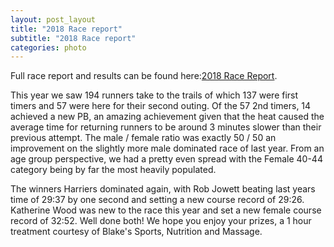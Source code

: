 ```yaml
---
layout: post_layout
title: "2018 Race report"
subtitle: "2018 Race report"
categories: photo
---
```


Full race report and results can be found here:[2018 Race Report](http://www.traffordtrails.co.uk/Trafford-Trails-Race-Report-2018.pdf).

This year we saw 194 runners take to the trails of which 137 were first timers and 57 were here for their second outing. Of the 57 2nd timers, 14 achieved a new PB, an amazing achievement given that the heat caused the average time for returning runners to be around 3 minutes slower than their previous attempt. The male / female ratio was exactly 50 / 50 an improvement on the slightly more male dominated race of last year. From an age group perspective, we had a pretty even spread with the Female 40-44 category being by far the most heavily populated.

The winners Harriers dominated again, with Rob Jowett beating last years time of 29:37 by one second and setting a new course record of 29:26. Katherine Wood was new to the race this year and set a new female course record of 32:52. Well done both! We hope you enjoy your prizes, a 1 hour treatment courtesy of Blake's Sports, Nutrition and Massage.
